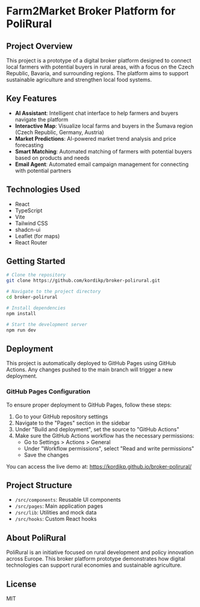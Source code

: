 # Farm2Market Broker Platform for PoliRural

## Project Overview

This project is a prototype of a digital broker platform designed to connect local farmers with potential buyers in rural areas, with a focus on the Czech Republic, Bavaria, and surrounding regions. The platform aims to support sustainable agriculture and strengthen local food systems.

## Key Features

- **AI Assistant**: Intelligent chat interface to help farmers and buyers navigate the platform
- **Interactive Map**: Visualize local farms and buyers in the Šumava region (Czech Republic, Germany, Austria)
- **Market Predictions**: AI-powered market trend analysis and price forecasting
- **Smart Matching**: Automated matching of farmers with potential buyers based on products and needs
- **Email Agent**: Automated email campaign management for connecting with potential partners

## Technologies Used

- React
- TypeScript
- Vite
- Tailwind CSS
- shadcn-ui
- Leaflet (for maps)
- React Router

## Getting Started

```sh
# Clone the repository
git clone https://github.com/kordikp/broker-polirural.git

# Navigate to the project directory
cd broker-polirural

# Install dependencies
npm install

# Start the development server
npm run dev
```

## Deployment

This project is automatically deployed to GitHub Pages using GitHub Actions. Any changes pushed to the main branch will trigger a new deployment.

### GitHub Pages Configuration

To ensure proper deployment to GitHub Pages, follow these steps:

1. Go to your GitHub repository settings
2. Navigate to the "Pages" section in the sidebar
3. Under "Build and deployment", set the source to "GitHub Actions"
4. Make sure the GitHub Actions workflow has the necessary permissions:
   - Go to Settings > Actions > General
   - Under "Workflow permissions", select "Read and write permissions"
   - Save the changes

You can access the live demo at: https://kordikp.github.io/broker-polirural/

## Project Structure

- `/src/components`: Reusable UI components
- `/src/pages`: Main application pages
- `/src/lib`: Utilities and mock data
- `/src/hooks`: Custom React hooks

## About PoliRural

PoliRural is an initiative focused on rural development and policy innovation across Europe. This broker platform prototype demonstrates how digital technologies can support rural economies and sustainable agriculture.

## License

MIT
